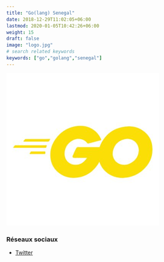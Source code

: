 ```yaml
---
title: "Go(lang) Senegal"
date: 2018-12-29T11:02:05+06:00
lastmod: 2020-01-05T10:42:26+06:00
weight: 15
draft: false
image: "logo.jpg"
# search related keywords
keywords: ["go","golang","senegal"]
---
```


![Logo](logo.jpg "logo")

### Réseaux sociaux

- [Twitter](https://twitter.com/GolangSN)